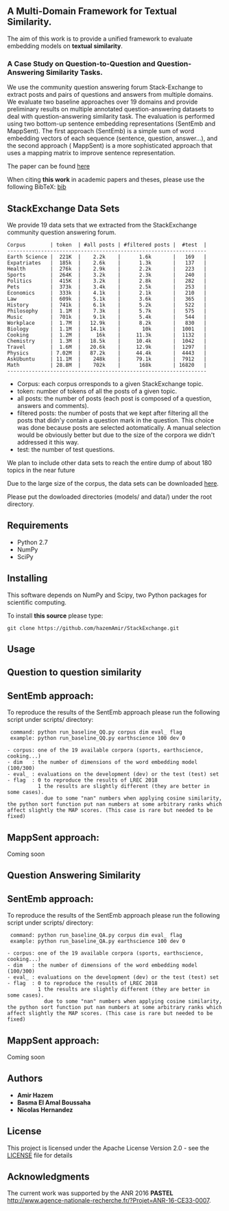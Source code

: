 ## A Multi-Domain Framework for Textual Similarity.

The aim of this work is to provide a unified framework to evaluate embedding models on **textual similarity**.

### A Case Study on Question-to-Question and Question-Answering Similarity Tasks.
We use the community question answering forum Stack-Exchange to extract posts and pairs of questions and answers from multiple domains.  We evaluate two baseline approaches over 19 domains and provide preliminary results on multiple annotated question-answering datasets to deal with question-answering similarity task.
The evaluation is performed using two bottom-up sentence embedding representations (SentEmb and MappSent). The first approach (SentEmb) is a simple sum of word embedding vectors of each sequence (sentence, question, answer...), and the second approach ( MappSent) is a more sophisticated approach that uses a mapping matrix to improve sentence representation. 

The paper can be found [here](http://www.amirhazem.ovh/publications/year/2018/LREC/LREC_2018_Paper_Textual_Similarity.pdf)

When citing **this work** in academic papers and theses, please use the following BibTeX: [bib](http://www.amirhazem.ovh/publications/year/2018/LREC/bib.txt)

## StackExchange Data Sets 
We provide 19 data sets that we extracted from the StackExchange community question answering forum. 

    Corpus        | token  | #all posts | #filtered posts |  #test  |
    -----------------------------------------------------------------      
    Earth Science |  221K  |    2.2k    |      1.6k       |   169   |
    Expatriates   |  185k  |    2.6k    |      1.3k       |   137   |
    Health        |  276k  |    2.9k    |      2.2k       |   223   |
    Sports        |  264K  |    3.2k    |      2.3k       |   240   |
    Politics      |  415K  |    3.2k    |      2.8k       |   282   |
    Pets          |  373k  |    3.4k    |      2.5k       |   253   |
    Economics     |  333k  |    4.1k    |      2.1k       |   210   |
    Law           |  609k  |    5.1k    |      3.6k       |   365   |
    History       |  741k  |    6.1k    |      5.2k       |   522   |
    Philosophy    |  1.1M  |    7.3k    |      5.7k       |   575   |
    Music         |  701k  |    9.1k    |      5.4k       |   544   |
    Workplace     |  1.7M  |   12.9k    |      8.2k       |   830   |
    Biology       |  1.1M  |   14.1k    |       10k       |  1001   |
    Cooking       |  1.2M  |     16k    |     11.3k       |  1132   |
    Chemistry     |  1.3M  |   18.5k    |     10.4k       |  1042   |
    Travel        |  1.6M  |   20.6k    |     12.9k       |  1297   |
    Physics       | 7.02M  |   87.2k    |     44.4k       |  4443   |
    AskUbuntu     | 11.1M  |    248k    |     79.1k       |  7912   |
    Math          | 28.8M  |    702k    |      168k       | 16820   |
    -----------------------------------------------------------------

- Corpus:            each corpus orresponds to a given StackExchange topic.     
- token:             number of tokens of all the posts of a given topic.   
- all posts:         the number of posts (each post is composed of a question, answers and comments).
- filtered posts:    the number of posts that we kept after filtering all the posts that didn'y contain a question mark in the question. This choice was done because posts are selected aotomatically. A manual selection would be obviously better but due to the size of the corpora we didn't addressed it this way. 
- test:              the number of test questions.

We plan to include other data sets to reach the entire dump of about 180 topics in the near future




Due to the large size of the corpus, the data sets can be downloaded [here](https://uncloud.univ-nantes.fr/index.php/s/9Ei9WykrGzMDcDb).

Please put the dowloaded directories (models/ and data/) under the root directory.


## Requirements

- Python 2.7
- NumPy
- SciPy

## Installing
This software depends on NumPy and Scipy, two Python packages for scientific computing.  

To install **this source** please type: 

```
git clone https://github.com/hazemAmir/StackExchange.git
```
## Usage

## Question to question similarity 

SentEmb approach:
----------------

To reproduce the results of the SentEmb approach please run the following script under scripts/ directory:

```
 command: python run_baseline_QQ.py corpus dim eval_ flag
 example: python run_baseline_QQ.py earthscience 100 dev 0

- corpus: one of the 19 available corpora (sports, earthscience, cooking...)
- dim   : the number of dimensions of the word embedding model (100/300)
- eval_ : evaluations on the development (dev) or the test (test) set
- flag  : 0 to reproduce the results of LREC 2018
          1 the results are slightly different (they are better in some cases).
            due to some "nan" numbers when applying cosine similarity, the python sort function put nan numbers at some arbitrary ranks which affect slightly the MAP scores. (This case is rare but needed to be fixed) 
```
MappSent approach:
----------------
Coming soon


## Question Answering Similarity 

SentEmb approach:
----------------

To reproduce the results of the SentEmb approach please run the following script under scripts/ directory:

```
 command: python run_baseline_QA.py corpus dim eval_ flag
 example: python run_baseline_QA.py earthscience 100 dev 0

- corpus: one of the 19 available corpora (sports, earthscience, cooking...)
- dim   : the number of dimensions of the word embedding model (100/300)
- eval_ : evaluations on the development (dev) or the test (test) set
- flag  : 0 to reproduce the results of LREC 2018
          1 the results are slightly different (they are better in some cases).
            due to some "nan" numbers when applying cosine similarity, the python sort function put nan numbers at some arbitrary ranks which affect slightly the MAP scores. (This case is rare but needed to be fixed) 
```
MappSent approach:
----------------
Coming soon


## Authors

* **Amir Hazem** 
* **Basma El Amal Boussaha**
* **Nicolas Hernandez**

## License

This project is licensed under the Apache License Version 2.0 - see the [LICENSE](LICENSE) file for details

## Acknowledgments
The current work was supported by  the ANR 2016 **PASTEL** http://www.agence-nationale-recherche.fr/?Projet=ANR-16-CE33-0007.

